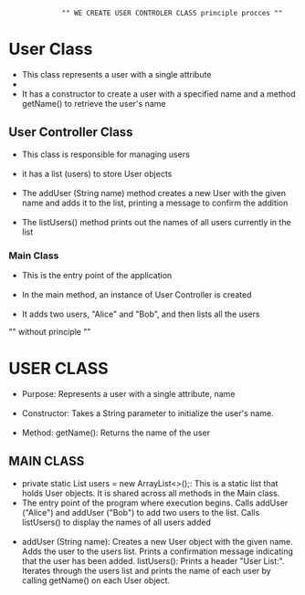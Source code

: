                  "" WE CREATE USER CONTROLER CLASS principle procces ""
                 
<h1>User Class</h1>
<ul>
<li>This class represents a user with a single attribute <li>
  <br>
<li>It has a constructor to create a user with a specified name and a method getName() to retrieve the user's name</li>
</ul>

<h2>User Controller Class</h2>
<ul>

  <li>This class is responsible for managing users</li>
  <br>
  <li>it has a list (users) to store User  objects</li>
  <br>
  <li>The addUser (String name) method creates a new User  with the given name and adds it to the list, printing a message to confirm the addition</li>
  <br>
  <li>The listUsers() method prints out the names of all users currently in the list</li>
</ul>

<h3>Main Class</h3>
<ul>
  <li>This is the entry point of the application</li>
  <br>
  <li>In the main method, an instance of User Controller is created</li>
  <br>
  <li>It adds two users, "Alice" and "Bob", and then lists all the users</li>
</ul>

"" without principle   ""

<h1>USER CLASS</h1>
<ul>
  <li>Purpose: Represents a user with a single attribute, name</li>
  <br>
  <li>Constructor: Takes a String parameter to initialize the user's name.</li>
  <br>
  <li>Method:
getName(): Returns the name of the user</li>
</ul>

<h2>MAIN CLASS</h2>
<ul>
  <li>private static List<User> users = new ArrayList<>();: This is a static list that holds User  objects. It is shared across all methods in the Main class.</li
  <br>   
    <li>
      The entry point of the program where execution begins.
Calls addUser ("Alice") and addUser ("Bob") to add two users to the list.
Calls listUsers() to display the names of all users added
    </li>
    <br>
    <li>addUser (String name):
Creates a new User  object with the given name.
Adds the user to the users list.
Prints a confirmation message indicating that the user has been added.
listUsers():
Prints a header "User List:".
Iterates through the users list and prints the name of each user by calling getName() on each User  object.</li>
  </ul>
